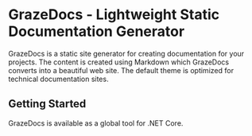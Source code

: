# GrazeDocs - Lightweight Static Documentation Generator

GrazeDocs is a static site generator for creating documentation for your projects. The content is created using Markdown which GrazeDocs converts into a beautiful web site. The default theme is optimized for technical documentation sites.

## Getting Started

GrazeDocs is available as a global tool for .NET Core. 